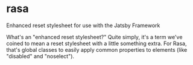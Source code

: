# rasa
Enhanced reset stylesheet for use with the Jatsby Framework

What's an "enhanced reset stylesheet?" Quite simply, it's a term we've coined to mean a reset stylesheet with a little something extra. For Rasa, that's global classes to easily apply common properties to elements (like "disabled" and "noselect").
